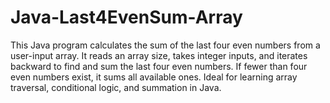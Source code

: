 # Java-Last4EvenSum-Array
This Java program calculates the sum of the last four even numbers from a user-input array. It reads an array size, takes integer inputs, and iterates backward to find and sum the last four even numbers. If fewer than four even numbers exist, it sums all available ones. Ideal for learning array traversal, conditional logic, and summation in Java.
